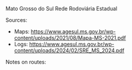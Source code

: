 Mato Grosso do Sul Rede Rodoviária Estadual

Sources:
* Maps: https://www.agesul.ms.gov.br/wp-content/uploads/2021/08/Mapa-MS-2021.pdf
* Logs: https://www.agesul.ms.gov.br/wp-content/uploads/2024/02/SRE_MS_2024.pdf

Notes on routes:
